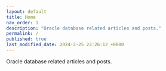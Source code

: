 ```yaml
---
layout: default
title: Home
nav_order: 1
description: "Oracle database related articles and posts."
permalink: /
published: true
last_modified_date: 2024-2-25 22:26:12 +0800
---
```


Oracle database related articles and posts.

